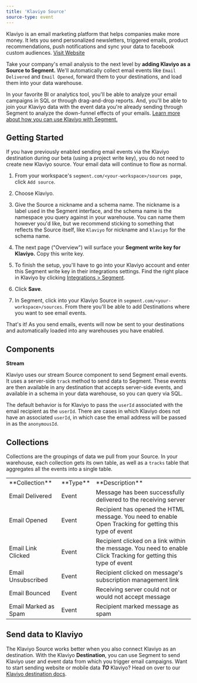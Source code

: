 ```yaml
---
title: 'Klaviyo Source'
source-type: event
---
```

Klaviyo is an email marketing platform that helps companies make more money. It lets you send personalized newsletters, triggered emails, product recommendations, push notifications and sync your data to facebook custom audiences. [Visit Website](https://www.klaviyo.com/?utm_source=segmentio&utm_medium=docs&utm_campaign=partners)

Take your company's email analysis to the next level by **adding Klaviyo as a Source to Segment.** We'll automatically collect email events like `Email Delivered` and `Email Opened`, forward them to your destinations, and load them into your data warehouse. 

In your favorite BI or analytics tool, you'll be able to analyze your email campaigns in SQL or through drag-and-drop reports. And, you'll be able to join your Klaviyo data with the event data you're already sending through Segment to analyze the down-funnel effects of your emails. [Learn more about how you can use Klaviyo with Segment.](/sources/klaviyo)


## Getting Started
<span> </span>
If you have previously enabled sending email events via the Klaviyo destination during our beta (using a project write key), you do not need to create new Klaviyo source. Your email data will continue to flow as normal.

1. From your workspace's `segment.com/<your-workspace>/sources page`, click `Add source`.

2. Choose Klaviyo.

3. Give the Source a nickname and a schema name. The nickname is a label used in the Segment interface, and the schema name is the namespace you query against in your warehouse. You can name them however you'd like, but we recommend sticking to something that reflects the Source itself, like `Klaviyo` for nickname and `klaviyo` for the schema name.

4. The next page ("Overview") will surface your **Segment write key for Klaviyo.** Copy this write key. 

5. To finish the setup, you'll have to go into your Klaviyo account and enter this Segment write key in their integrations settings. Find the right place in Klaviyo by clicking [Integrations > Segment](https://www.klaviyo.com/integration/segment_io).

6. Click **Save**.

7. In Segment, click into your Klaviyo Source in `segment.com/<your-workspace>/sources`. From there you'll be able to add Destinations where you want to see email events.

That's it! As you send emails, events will now be sent to your destinations and automatically loaded into any warehouses you have enabled. 

## Components

**Stream**

Klaviyo uses our stream Source component to send Segment email events. It uses a server-side `track` method to send data to Segment. These events are then available in any destination that accepts server-side events, and available in a schema in your data warehouse, so you can query via SQL. 

The default behavior is for Klaviyo to pass the `userId` associated with the email recipient as the `userId`. There are cases in which Klaviyo does not have an associated `userId`, in which case the email address will be passed in as the `anonymousId`. 

## Collections

Collections are the groupings of data we pull from your Source. In your warehouse, each collection gets its own table, as well as a `tracks` table that aggregates all the events into a single table. 

<table>
  <tr>
    <td>**Collection**</td>
    <td>**Type**</td>
    <td>**Description**</td>
  </tr>
  <tr>
    <td>Email Delivered</td>
    <td>Event</td>
    <td>Message has been successfully delivered to the receiving server</td>
  </tr>
  <tr>
    <td>Email Opened</td>
    <td>Event</td>
    <td>Recipient has opened the HTML message. You need to enable Open Tracking for getting this type of event</td>
  </tr>
    <tr>
    <td>Email Link Clicked</td>
    <td>Event</td>
    <td>Recipient clicked on a link within the message. You need to enable Click Tracking for getting this type of event</td>
  </tr>
    <tr>
    <td>Email Unsubscribed</td>
    <td>Event</td>
    <td>Recipient clicked on message's subscription management link</td>
  </tr>
    <tr>
    <td>Email Bounced</td>
    <td>Event</td>
    <td>Receiving server could not or would not accept message</td>
  </tr>
    <tr>
    <td>Email Marked as Spam</td>
    <td>Event</td>
    <td>Recipient marked message as spam</td>
  </tr>
</table>

<!-- Example: To query the Email Delivered table, you'd write a query like this:

```sql
select *
from klaviyo.email_delivered
```
<span> </span>

<table>
</table> -->

## Send data to Klaviyo

The Klaviyo Source works better when you also connect Klaviyo as an destination. With the Klaviyo **Destination**, you can use Segment to send Klaviyo user and event data from which you trigger email campaigns. Want to start sending website or mobile data **_TO_** Klaviyo? Head on over to our [Klaviyo destination docs](/docs/connections/destinations/catalog/klaviyo/).